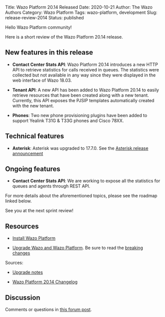 Title: Wazo Platform 20.14 Released
Date: 2020-10-21
Author: The Wazo Authors
Category: Wazo Platform
Tags: wazo-platform, development
Slug: release-review-2014
Status: published

Hello Wazo Platform community!

Here is a short review of the Wazo Platform 20.14 release.

## New features in this release

* **Contact Center Stats API**: Wazo Platform 20.14 introduces a new HTTP API to retrieve statistics for calls received in queues. The statistics were collected but not available in any way since they were displayed in the web interface of Wazo 18.03.

* **Tenant API**: A new API has been added to Wazo Platform 20.14 to easily retrieve resources that have been created along with a new tenant. Currently, this API exposes the PJSIP templates automatically created with the new tenant.

* **Phones**: Two new phone provisioning plugins have been added to support Yealink T31G & T33G phones and Cisco 78XX.

## Technical features

* **Asterisk**: Asterisk was upgraded to 17.7.0. See the [Asterisk release announcement](https://www.asterisk.org/asterisk-news/asterisk-17-7-0-now-available/)

## Ongoing features

* **Contact Center Stats API**: We are working to expose all the statistics for queues and agents through REST API.

For more details about the aforementioned topics, please see the roadmap linked below.

See you at the next sprint review!

## Resources

* [Install Wazo Platform](/install)

* [Upgrade Wazo and Wazo Platform](/uc-doc/upgrade/). Be sure to read the [breaking changes](/uc-doc/upgrade/upgrade_notes#20-14)

Sources:

* [Upgrade notes](/uc-doc/upgrade/upgrade_notes#20-14)

* [Wazo Platform 20.14 Changelog](https://wazo-dev.atlassian.net/secure/ReleaseNote.jspa?projectId=10011&version=10128)

## Discussion

Comments or questions in [this forum post](https://wazo-platform.discourse.group/t/blog-wazo-platform-20-14-released).
